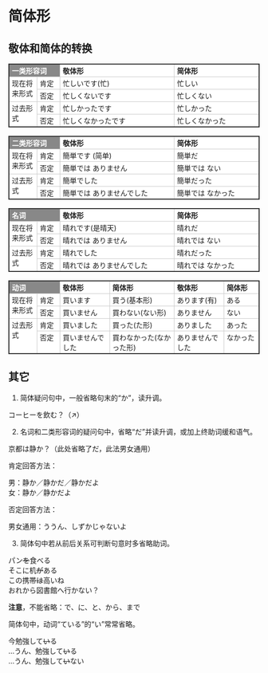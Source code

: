 # 简体形

## 敬体和简体的转换

<div class="simplified-forms">

  <div class="two-col b reverse">一类形容词</div>
  <div class="b">敬体形</div>
  <div class="b">简体形</div>

  <div class="two-row">现在将来形式</div>
  <div>肯定</div>
  <div>忙しいです(忙)</div>
  <div>忙しい</div>

  <div>否定</div>
  <div>忙しくないです</div>
  <div>忙しくない</div>

  <div class="two-row">过去形式</div>
  <div>肯定</div>
  <div>忙しかったです</div>
  <div>忙しかった</div>

  <div>否定</div>
  <div>忙しくなかったです</div>
  <div>忙しくなかった</div>

</div>

<br>

<div class="simplified-forms">

  <div class="two-col b reverse">二类形容词</div>
  <div class="b">敬体形</div>
  <div class="b">简体形</div>

  <div class="two-row">现在将来形式</div>
  <div>肯定</div>
  <div>簡単です (简单)</div>
  <div>簡単だ</div>

  <div>否定</div>
  <div>簡単では ありません</div>
  <div>簡単では ない</div>

  <div class="two-row">过去形式</div>
  <div>肯定</div>
  <div>簡単でした</div>
  <div>簡単だった</div>

  <div>否定</div>
  <div>簡単では ありませんでした</div>
  <div>簡単では なかった</div>

</div>

<br>

<div class="simplified-forms">
  <div class="two-col b reverse">名词</div>
  <div class="b">敬体形</div>
  <div class="b">简体形</div>

  <div class="two-row">现在将来形式</div>
  <div>肯定</div>
  <div>晴れです(是晴天)</div>
  <div>晴れだ</div>

  <div>否定</div>
  <div>晴れでは ありません</div>
  <div>晴れでは ない</div>

  <div class="two-row">过去形式</div>
  <div>肯定</div>
  <div>晴れでした</div>
  <div>晴れだった</div>

  <div>否定</div>
  <div>晴れでは ありませんでした</div>
  <div>晴れでは なかった</div>

</div>

<br>

<div class="simplified-forms more-columns">

  <div class="two-col b reverse">动词</div>
  <div class="b">敬体形</div>
  <div class="b">简体形</div>
  <div class="b">敬体形</div>
  <div class="b">简体形</div>

  <div class="two-row">现在将来形式</div>
  <div>肯定</div>
  <div>買います</div>
  <div>買う(基本形)</div>
  <div>あります(有)</div>
  <div>ある</div>

  <div>否定</div>
  <div>買いません</div>
  <div>買わない(ない形)</div>
  <div>ありません</div>
  <div>ない</div>

  <div class="two-row">过去形式</div>
  <div>肯定</div>
  <div>買いました</div>
  <div>買った(た形)</div>
  <div>ありました</div>
  <div>あった</div>

  <div>否定</div>
  <div>買いませんでした</div>
  <div>買わなかった(なかった形)</div>
  <div>ありませんでした</div>
  <div>なかった</div>

</div>

## 其它

1.  简体疑问句中，一般省略句末的“か”，读升调。

<sentences>
  <div>コーヒーを飲む？（↗）</div>
</sentences>

2.  名词和二类形容词的疑问句中，省略“だ”并读升调，或加上终助词缓和语气。

<sentences>
  <div>京都は静か？（此处省略了だ，此法男女通用）</div>
</sentences>

肯定回答方法：

<sentences>
  <div>男：静か／静かだ／静かだよ</div>
  <div>女：静か／静かだよ</div>
</sentences>

否定回答方法：

<sentences>
  <div>男女通用：ううん、しずかじゃないよ</div>
</sentences>

3.  简体句中若从前后关系可判断句意时多省略助词。

<sentences>
  <div>パン<s>を</s>食べる</div>
  <div>そこに机<s>が</s>ある</div>
  <div>この携帯<s>は</s>高いね</div>
  <div>おれから図書館へ行かない？</div>
</sentences>

**注意**，不能省略：で、に、と、から、まで

简体句中，动词“ている”的“い”常常省略。

<sentences>
  <div>今勉強して<s>い</s>る</div>
  <div>…うん、勉強して<s>い</s>る</div>
  <div>…うん、勉強して<s>い</s>ない</div>
</sentences>

<style lang="scss">
.simplified-forms {
  display: grid;
  grid-template-columns: 55px 45px 2.3fr 1.7fr;
  /* border-top: 1px solid #ccc;
  border-left: 1px solid #ccc; */
  border: 2px solid #333; /* Thick outer border */
  background-color: #ccc;
  gap: 1px;

  &.more-columns {
    grid-template-columns: 55px 45px 1fr 1.3fr 1fr 0.7fr;
  }

  > div {
    box-sizing: border-box;
    background-color: white;
    font-size: 14px;
    padding: 8px;
    /* border-bottom: 1px solid #ccc;
    border-right: 1px solid #ccc; */
    padding: 2px 5px;
    text-align: left;
    &.b {
      font-weight: bold;
    }
    &.reverse {
      background-color: #888;
      color: white;
    }
  }

  .center {
    display : flex;
    align-items : center;
    justify-content: center;

  }

  .two-col {
    @extend .center;
    grid-column: span 2;
  }

  .two-row {
    @extend .center;
    grid-row: span 2;
  }


}

</style>
